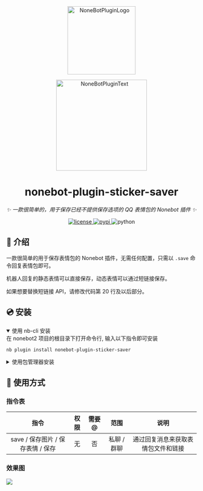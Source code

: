 <div align="center">
  <a href="https://v2.nonebot.dev/store"><img src="https://github.com/A-kirami/nonebot-plugin-template/blob/resources/nbp_logo.png" width="180" height="180" alt="NoneBotPluginLogo"></a>
  <br>
  <p><img src="https://github.com/A-kirami/nonebot-plugin-template/blob/resources/NoneBotPlugin.svg" width="240" alt="NoneBotPluginText"></p>
</div>

<div align="center">

# nonebot-plugin-sticker-saver

_✨ 一款很简单的，用于保存已经不提供保存选项的 QQ 表情包的 Nonebot 插件 ✨_


<a href="./LICENSE">
    <img src="https://img.shields.io/github/license/colasama/nonebot-plugin-sticker-saver.svg" alt="license">
</a>
<a href="https://pypi.python.org/pypi/nonebot-plugin-sticker-saver">
    <img src="https://img.shields.io/pypi/v/nonebot-plugin-sticker-saver.svg" alt="pypi">
</a>
<img src="https://img.shields.io/badge/python-3.8+-blue.svg" alt="python">

</div>

## 📖 介绍

一款很简单的用于保存表情包的 Nonebot 插件，无需任何配置，只需以 `.save` 命令回复表情包即可。

机器人回复的静态表情可以直接保存，动态表情可以通过短链接保存。

如果想要替换短链接 API，请修改代码第 20 行及以后部分。

## 💿 安装

<details open>
<summary>使用 nb-cli 安装</summary>
在 nonebot2 项目的根目录下打开命令行, 输入以下指令即可安装

    nb plugin install nonebot-plugin-sticker-saver

</details>

<details>
<summary>使用包管理器安装</summary>
在 nonebot2 项目的插件目录下, 打开命令行, 根据你使用的包管理器, 输入相应的安装命令

<details>
<summary>pip</summary>

    pip install nonebot-plugin-sticker-saver
</details>
<details>
<summary>pdm</summary>

    pdm add nonebot-plugin-sticker-saver
</details>
<details>
<summary>poetry</summary>

    poetry add nonebot-plugin-sticker-saver
</details>
<details>
<summary>conda</summary>

    conda install nonebot-plugin-sticker-saver
</details>

打开 nonebot2 项目根目录下的 `pyproject.toml` 文件, 在 `[tool.nonebot]` 部分追加写入

    plugins = ["nonebot_plugin_sticker_saver"]

</details>

## 🎉 使用方式
### 指令表
| 指令 | 权限 | 需要@ | 范围 | 说明 |
|:-----:|:----:|:----:|:----:|:----:|
| save / 保存图片 / 保存表情 / 保存 | 无 | 否 | 私聊 / 群聊 | 通过回复消息来获取表情包文件和链接 |
### 效果图
![](./assets/sample.jpg)
